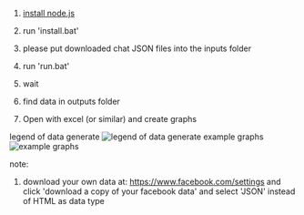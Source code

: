 1. [install node.js](https://nodejs.org/)

2. run 'install.bat'

3. please put downloaded chat JSON files into the inputs folder

4. run 'run.bat'

5. wait

6. find data in outputs folder

7. Open with excel (or similar) and create graphs


legend of data generate
![legend of data generate](https://i.imgur.com/40OQ63V.png)
example graphs
![example graphs](https://i.imgur.com/lBbI5Im.png)

note: 
1. download your own data at: https://www.facebook.com/settings and click 'download a copy of your facebook data' and select 'JSON' instead of HTML as data type

